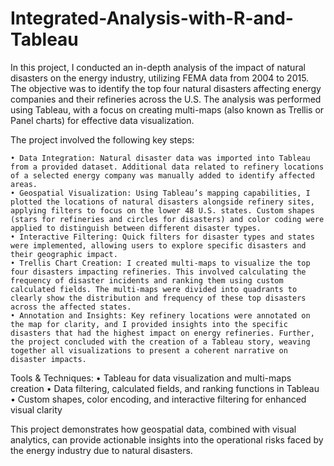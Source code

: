 # Integrated-Analysis-with-R-and-Tableau

In this project, I conducted an in-depth analysis of the impact of natural disasters on the energy industry, utilizing FEMA data from 2004 to 2015. The objective was to identify the top four natural disasters affecting energy companies and their refineries across the U.S. The analysis was performed using Tableau, with a focus on creating multi-maps (also known as Trellis or Panel charts) for effective data visualization.

The project involved the following key steps:

	• Data Integration: Natural disaster data was imported into Tableau from a provided dataset. Additional data related to refinery locations of a selected energy company was manually added to identify affected areas.
	• Geospatial Visualization: Using Tableau’s mapping capabilities, I plotted the locations of natural disasters alongside refinery sites, applying filters to focus on the lower 48 U.S. states. Custom shapes (stars for refineries and circles for disasters) and color coding were applied to distinguish between different disaster types.
	• Interactive Filtering: Quick filters for disaster types and states were implemented, allowing users to explore specific disasters and their geographic impact.
	• Trellis Chart Creation: I created multi-maps to visualize the top four disasters impacting refineries. This involved calculating the frequency of disaster incidents and ranking them using custom calculated fields. The multi-maps were divided into quadrants to clearly show the distribution and frequency of these top disasters across the affected states.
	• Annotation and Insights: Key refinery locations were annotated on the map for clarity, and I provided insights into the specific disasters that had the highest impact on energy refineries. Further, the project concluded with the creation of a Tableau story, weaving together all visualizations to present a coherent narrative on disaster impacts.
	
Tools & Techniques:
	• Tableau for data visualization and multi-maps creation
	• Data filtering, calculated fields, and ranking functions in Tableau
	• Custom shapes, color encoding, and interactive filtering for enhanced visual clarity
	
This project demonstrates how geospatial data, combined with visual analytics, can provide actionable insights into the operational risks faced by the energy industry due to natural disasters.

